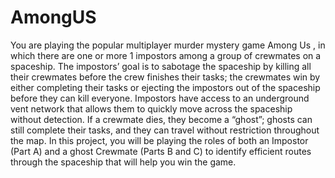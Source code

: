# AmongUS

You are playing the popular multiplayer murder mystery game ​Among Us , in which there are one or more 1
impostors among a group of crewmates on a spaceship. The impostors’ goal is to sabotage the spaceship by 
killing all their crewmates before the crew finishes their tasks; the crewmates win by either completing their 
tasks or ejecting the impostors out of the spaceship before they can kill everyone. Impostors have access to an 
underground vent network that allows them to quickly move across the spaceship without detection. If a 
crewmate dies, they become a “ghost”; ghosts can still complete their tasks, and they can travel without 
restriction throughout the map. In this project, you will be playing the roles of both an Impostor (Part A) and a 
ghost Crewmate (Parts B and C) to identify efficient routes through the spaceship that will help you win the 
game. 
